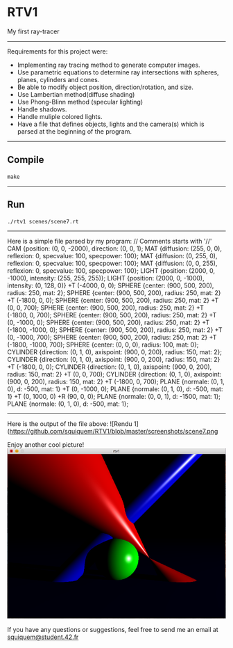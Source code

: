 # RTV1

My first ray-tracer
____

Requirements for this project were:
- Implementing ray tracing method to generate computer images.
- Use parametric equations to determine ray intersections with spheres, planes, cylinders and cones.
- Be able to modify object position, direction/rotation, and size.
- Use Lambertian method(diffuse shading)
- Use Phong-Blinn method (specular lighting)
- Handle shadows.
- Handle muliple colored lights.
- Have a file that defines objects, lights and the camera(s) which is parsed at the beginning of the program.
____

## Compile

	make
____

## Run

	./rtv1 scenes/scene7.rt
____

Here is a simple file parsed by my program: 
	// Comments starts with '//'
	CAM {position: (0, 0, -2000), direction: (0, 0, 1);
	MAT {diffusion: (255, 0, 0), reflexion: 0, specvalue: 100, specpower: 100};
	MAT {diffusion: (0, 255, 0), reflexion: 0, specvalue: 100, specpower: 100};
	MAT {diffusion: (0, 0, 255), reflexion: 0, specvalue: 100, specpower: 100};
	LIGHT {position: (2000, 0, -1000), intensity: (255, 255, 255)};
	LIGHT {position: (2000, 0, -1000), intensity: (0, 128, 0)} +T (-4000, 0, 0);
	SPHERE {center: (900, 500, 200), radius: 250, mat: 2};
	SPHERE {center: (900, 500, 200), radius: 250, mat: 2} +T (-1800, 0, 0);
	SPHERE {center: (900, 500, 200), radius: 250, mat: 2} +T (0, 0, 700);
	SPHERE {center: (900, 500, 200), radius: 250, mat: 2} +T (-1800, 0, 700);
	SPHERE {center: (900, 500, 200), radius: 250, mat: 2} +T (0, -1000, 0);
	SPHERE {center: (900, 500, 200), radius: 250, mat: 2} +T (-1800, -1000, 0);
	SPHERE {center: (900, 500, 200), radius: 250, mat: 2} +T (0, -1000, 700);
	SPHERE {center: (900, 500, 200), radius: 250, mat: 2} +T (-1800, -1000, 700);
	SPHERE {center: (0, 0, 0), radius: 100, mat: 0};
	CYLINDER {direction: (0, 1, 0), axispoint: (900, 0, 200), radius: 150, mat: 2};
	CYLINDER {direction: (0, 1, 0), axispoint: (900, 0, 200), radius: 150, mat: 2} +T (-1800, 0, 0);
	CYLINDER {direction: (0, 1, 0), axispoint: (900, 0, 200), radius: 150, mat: 2} +T (0, 0, 700);
	CYLINDER {direction: (0, 1, 0), axispoint: (900, 0, 200), radius: 150, mat: 2} +T (-1800, 0, 700);
	PLANE {normale: (0, 1, 0), d: -500, mat: 1} +T (0, -1000, 0);
	PLANE {normale: (0, 1, 0), d: -500, mat: 1} +T (0, 1000, 0) +R (90, 0, 0);
	PLANE {normale: (0, 0, 1), d: -1500, mat: 1};
	PLANE {normale: (0, 1, 0), d: -500, mat: 1};
____

Here is the output of the file above:
![Rendu 1](https://github.com/squiquem/RTV1/blob/master/screenshots/scene7.png

Enjoy another cool picture!
![Rendu 2](https://github.com/squiquem/RTV1/blob/master/screenshots/scene9.png)

If you have any questions or suggestions, feel free to send me an email at squiquem@student.42.fr

